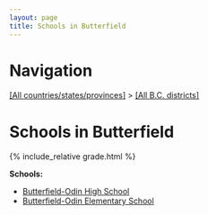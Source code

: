 ```yaml
---
layout: page
title: Schools in Butterfield
---
```

# Navigation

[[All countries/states/provinces]](../..) > [[All B.C. districts]](..)

# Schools in Butterfield

{% include_relative grade.html %}

**Schools:**

- [Butterfield-Odin High School](Butterfield-Odin_High_School.md)
- [Butterfield-Odin Elementary School](Butterfield-Odin_Elementary_School.md)
